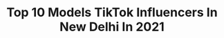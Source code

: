 ---
title: Top 10 Models TikTok Influencers In New Delhi In 2021
description: >-
  Find top models TikTok influencers in New Delhi in 2021. Most popular hashtags: #foryoupage #tiktok #duet #foryou.
platform: TikTok
hits: 4
text_top: Identify the best TikTok profiles on inBeat.
text_bottom: Our search engine has 4 TikTok influencers like this in New Delhi, India for you to pitch.
profiles:
  - username: "charusharmaofficial1"
    fullname: >-
      Charu Sharma 
    bio: >-
      Model/Actor MH1, News NN, Charusharmaofficial@gmail.com
    location: "India"
    followers: 179900
    engagement: 654
    commentsToLikes: 0.017913
    id: ckcdsfx51ddad0j237zfni63r
    verified: false
    hashtags: "#bulletwalicharu, #charusharma, #helostar, #girl"
  - username: "prashant_chetiwal"
    fullname: >-
      prashant_chetiwal
    bio: >-
      Garibo ka model ❣️ Instagram- prashant_chetiwal
    location: "India"
    followers: 25700
    engagement: 490
    commentsToLikes: 0.017456
    id: ck81s25e5pggu0j78woe8ovp1
    verified: false
    hashtags: "#myjourney, #team, #meradil, #trendchallenge"
  - username: "yash7200"
    fullname: >-
      Yash Malviya
    bio: >-
      bohot hard 🤘🙄
    location: "India"
    followers: 170400
    engagement: 449
    commentsToLikes: 0.018733
    id: ck9abc5a7o7kz0j78t4r4dyfh
    verified: false
    hashtags: "#baby, #foryoupage, #gopop, #akshaykumar"
  - username: "bhanugera8"
    fullname: >-
      Bhanu Gera
    bio: >-
      it's all about fitness💪 #mr_up 2020 #fitness model
    location: "India"
    followers: 32900
    engagement: 460
    commentsToLikes: 0.012570
    id: ckbfcqmml5qo80j23lznz3k8t
    verified: false
    hashtags: "#tiktok, #tips, #champibeats, #fit"
  - username: "tik_tok_models_2020"
    fullname: >-
      Tiktok__india
    bio: >-
      😎Tik Tok Models😎 👉2020👈 🙏Follow insta id🙏
    location: "India"
    followers: 97100
    engagement: 1076
    commentsToLikes: 0.017291
    id: ckbr22z0qivpg0j23yuip3ioe
    verified: false
    hashtags: "#model"
  - username: "user5485403411"
    fullname: >-
      deepajain
    bio: >-
      model
    location: "India"
    followers: 14200
    engagement: 316
    commentsToLikes: 0.005442
    id: ckc34i4b0tv9p0j23vb5lqw5k
    verified: false
    hashtags: "#foryourpage, #monkey, #funnyvideos, #funchallenge"
  - username: "carlaruthdennis"
    fullname: >-
      Carla Ruth Dennis
    bio: >-
      Model
    location: "India"
    followers: 8396
    engagement: 631
    commentsToLikes: 0.052948
    id: ck9elxvcccrry0j78m3ag2of4
    verified: true
    hashtags: "#fashionblogger, #fashionhacks, #style, #tiktok"
  - username: "___giri"
    fullname: >-
      user013659
    bio: >-
      inst@ girish_rish#1986 model😜😜 നഷ്ടങ്ങളെ പ്രണയിക്കുന്നവൻ തിരൂകാരൻ ✌️✌️
    location: "India"
    followers: 4089
    engagement: 2980
    commentsToLikes: 0.105858
    id: ckblh6mvoapzo0j23zftiw0xq
    verified: false
    hashtags: "#duet, #tiktok, #kl10, #foryoupage"
  - username: "rashidhkhanbin"
    fullname: >-
      Rashidh Khan Bin Abo
    bio: >-
      🌴🌴Palakkadanzz 🌴🌴🌾 single 😀😀😍😍 🎂July22🎂 1998 model #SK004👑
    location: "India"
    followers: 8624
    engagement: 2959
    commentsToLikes: 0.222341
    id: ckadahfozid2h0i78mvt0fdaz
    verified: false
    hashtags: "#satharanakaran, #sk004, #satharanakkaran, #kerivadamakkale"
  - username: "kajaldahiya31"
    fullname: >-
      kajaldahiya31
    bio: >-
      dm/paid Collaboration insta - id @imkajaldahiya freelance model
    location: "India"
    followers: 8758
    engagement: 1896
    commentsToLikes: 0.096806
    id: ckbloqri7giwl0j2372rxnvgm
    verified: false
    hashtags: "#foryoupage, #tiktok, #fyp, #kajaldahiya31"
---